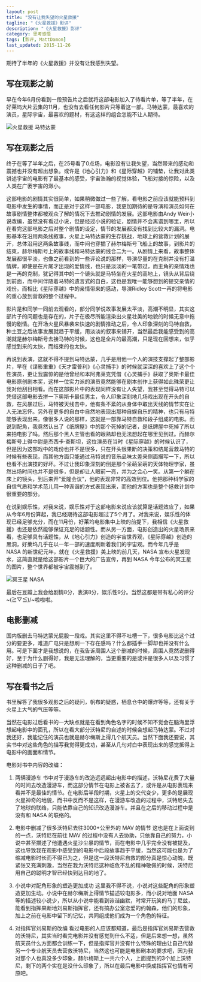 ```yaml
---
layout: post
title: "没有让我失望的火星救援"
tagline: "《火星救援》影评"
description: "《火星救援》影评"
category: 思考感悟
tags: [影评, MattDamon]
last_updated: 2015-11-26
---
```


期待了半年的《火星救援》并没有让我感到失望。

## 写在观影之前
早在今年6月份看到一段预告片之后就将这部电影加入了待看片单，等了半年，在好莱坞大片云集的11月，也没有去看任何影片只等着这一部。马特达蒙，最喜欢的演员，星际宇宙，最喜欢的题材，有这这样的组合怎能不让人期待。

![火星救援 马特达蒙](https://lh3.googleusercontent.com/-ZJL3fsF3pLY/VlVQy-UaRwI/AAAAAAAA2vk/Me5EeY1jC1w/s1600-Ic42/p2247753287.jpg)

## 写在观影之后

终于在等了半年之后，在25号看了0点场，电影没有让我失望，当然带来的感动和震撼也并没有超出想象。或许是《地心引力》和《星际穿越》的铺垫，让我对此类讲述宇宙的电影有了最基本的感受，宇宙浩瀚的视觉体验，飞船对接的惊险，以及人类在广袤宇宙的渺小。

这部电影的剧情其实很简单，如果稍微做过一些了解，看电影之前应该就能预料到电影中发生的事情，而正是对于这样一部电影，我更加期待的是导演和演员如何在故事剧情整体都被观众了解的情况下去推动剧情的发展。这部电影由Andy Weir小说改编，虽然没有看过小说，但是经过小说的验证，剧情并不会离谱到哪里，所以在看完这部电影之后对整个剧情的设定，情节的发展都没有找到比较大的漏洞。电影基本在沿用两条线叙事，火星上马特达蒙的生存挑战，地球上的营救计划的展开，总体沿用这两条故事线，而中间也穿插了赫尔梅斯号飞船上的故事，到影片的结束，赫尔梅斯号上的故事线和马特达蒙的线合二为一。从剧情上来看，故事整体发展都很平淡，也像之前看到的一些评论说的那样，导演尽量的在克制并没有打温情牌，即使是在片尾才出现的爱情线，也只是淡淡的一笔带过，而主角的亲情戏也是一再的克制，犹记得其中的一个镜头就是马特坐在火星的高地上，镜头从背后绕到前面，而中间伴随着马特的遗言式的自白，这也是我唯一能够想到的提交亲情的戏份。而相比《星际穿越》中的亲情带来的感动，导演Ridley Scott一再的将电影的重心放到营救的整个过程中。

影片是和同学一同前去观看的，部分同学说故事发展太平淡，高潮不明显，其实这部片子的问题也是存在的，片子在极尽所能渲染出火星壮美的地貌的时候无意中拖慢的剧情。在开场火星风暴袭来快速的剧情推动之后，令人印象深刻的马特自救，种土豆之后故事发展就趋于平缓，用淡淡的叙事来铺开，当然最后我能感受到的高潮就是赫尔梅斯号去接马特的时候，这也是全片的最高潮，只是现在回想来，似乎感觉到来的太快，而结束的也太快。

再说到表演，这就不得不提到马特达蒙，几乎是用他一个人的演技支撑起了整部影片，早在《谍影重重》《天才雷普利》《心灵捕手》的时候就深深的喜欢上了这个个性演员，更让我震惊的是他曾经和本阿弗莱克凭借《心灵捕手》获取了奥斯卡最佳电影原创剧本奖，这样一位实力派的演员竟然能够在剧本创作上获得如此殊荣更让我对他刮目相看。而在这部影片中的表现同样没有让人失望，我甚至觉得马特可以凭借这部电影去拼一下奥斯卡最佳男主，令人印象深刻地几场戏出现在开头的自救，在风暴过后，马特被天线击中，他有条不紊的从身体中取出天线的情节实在让人无法忘怀。另外在更多的自白中自然地表现出那种自娱自乐的精神，也只有马特能够表现出来。像很多人说的那样，这就是一部靠马特自救和段子组成的电影。而说到配角，我竟然认出了《纸牌屋》中的那个死掉的记者，是纸牌屋中死掉了所以来拍电影了吗。然后那个黑人主管也看的眼熟却也无法想起在哪里见到过。而赫尔梅斯号上得中尉是杰西卡·查斯坦，这位演员在当时《星际穿越》的时候认识了，但是因为这部戏中的戏份也并不是很多，只在开头很果断的决策和结尾营救马特的时候有些表现，而其他方面只能通过马特说的音乐品味太差来侧面描写一下，所以也看不出演技的好坏。不过让我印象深刻的倒是那个呆萌呆萌的天体物理学家，虽然出场时间也并不是很多，但是却让人眼前一亮，并为之会心一笑。从第一个躺在床上的镜头，到后来开“爱隆会议”，他的表现非常的高效到位。他把那种科学家的自信气质和学术范儿用一种诙谐的方式表现出来，而他的方案也是整个拯救计划中很重要的部分。

在说到娱乐性，对我来说，娱乐性对于这部电影来说应该就算是话题效应了，如果从今年6月份算起，我已经期待这部电影超过了5个月了。对我来说，娱乐性的体现已经足够充分，而在11月份，好莱坞电影集中上映的前提下，我相信《火星救援》也还是依然能够保证充足的话题性。而从另一方面，电影创造出的火星场景来看，也足够具有话题性，从《地心引力》创造的宇宙世界观，《星际穿越》创造的黑洞，好莱坞几乎在以一年一部的速度刷新着我们的宇宙观。而今年几乎是 NASA 的新世纪元年，就在《火星救援》美上映的前几天，NASA 宣布火星发现水，这简直就是给这部影片一个巨大的广告宣传，再到 NASA 今年公布的冥王星的图片，整个世界都被宇宙震撼到了。

![冥王星 NASA](https://lh3.googleusercontent.com/-1vVMbu8s7d8/VlVQy4J3bDI/AAAAAAAA2vo/Npd_MTH-yLc/s1050-Ic42/150724-pluto-hires.jpg)

最后在豆瓣上我会给剧情8分，表演8分，娱乐性9分。当然这都是带有私心的评分~\(≧▽≦)/~啦啦啦。

## 电影删减
国内版删去马特达蒙光屁股一段戏。其实这里不得不吐槽一下，很多电影比这个过分的要更多，难道广电只是想刷一下存在感吗？什么都插手一脚却也并没有什么用。可是下面才是我想说的，在我告诉周围人这个删减的时候，周围人竟然说删得好，至于为什么删得好，我是无法理解的，当更重要的是或许是很多人以及习惯了这种删减的日子了吧。

## 写在看书之后

书里解答了我很多观影之后的疑问，帆布的疑惑，栖息仓中的爆炸等等，还有关于火星上大气的气压等等。

当然在电影过后看书的一大缺点就是在看到角色名字的时候不知不觉会在脑海里浮想起电影中的面孔，所以在看大部分沃特尼的自述的时候会想起马特达蒙。不过对我还好，我能记住的演员也就是赫尔梅斯上得几个航天员。当然下面我还要说，其实书中对这些角色的描写我觉得更成功，甚至从几句对白中表现出来的感觉抵得上电影中的画面和情节。

电影对书中内容的改编：

1. 两辆漫游车
	书中对于漫游车的改造远远超出电影中的描述，沃特尼花费了大量的时间去改造漫游车，而这部分情节在电影上被省去了，或许是从电影表现来看并不是最佳的情节。在电影后半段时期，火星上的交代变少，更多的是展现火星神奇的地貌，而书中反而不是这样，在漫游车改造的过程中，沃特尼失去了地球的联络，只能依靠自己的知识改造漫游车。并且在之后的移动过程中是没有和 NASA 的联络的。

2. 电影中删减了很多沃特尼去往3000+公里外的 MAV 的情节
	这也是在上面说到的一点，沃特尼在前往 MAV 的过程中没有人去协助，只依靠自己的努力，小说中甚至描述了他遭遇火星沙尘暴的情节，而在电影中几乎完全没有被提及，这也导致我在观影中感受到的电影中后段故事趋于平缓，当然这可能也是为了缩减电影时长而不得已为之，但是这一段沃特尼自救的部分真是惊心动魄，既紧张又充满刺激，当然在我为沃特尼这种临危不乱的精神敬佩的时候，沃特尼用自己的聪明才智已经快到达目的地了。

3. 小说中对配角形象的塑造更加成功
	这里我不得不说，小说对这些配角的形象塑造更加生动。小说中在赫尔梅斯上得情节描述较电影多，而小说对地面 NASA 等的描述较小说少，所以从小说中能看到诙谐幽默，时常开玩笑的马丁尼兹，能看到指挥果断地刘易斯指挥官，还有搞办公室恋爱的约翰森，他们的形象，加上之前在电影中留下的记忆，共同组成他们成为一个角色的特征。

4. 对指挥官刘易斯的改编
	看过电影的人应该都知道，最后是指挥官刘易斯去营救的沃特尼，其实当时看完电影并没有感觉到什么不适，但是后来想一想，虽然航天员什么方面都会训练一下，但是指挥官并没有什么特殊的理由让自己代替另一个专业航天员去营救沃特尼，当然这也可能是电影剧本的要求吧，因为我对那个人也真没多少印象，赫尔梅斯上一共六个人，上面提到的3个加上沃特尼，剩下的两个实在是没什么印象了，所以在最后电影中换成指挥官也情有可原吧。